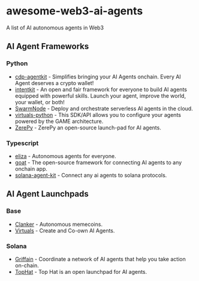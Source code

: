# awesome-web3-ai-agents
A list of AI autonomous agents in Web3

## AI Agent Frameworks

### Python

- [cdp-agentkit](https://github.com/coinbase/cdp-agentkit) - Simplifies bringing your AI Agents onchain. Every AI Agent deserves a crypto wallet!
- [intentkit](https://github.com/crestalnetwork/intentkit) - An open and fair framework for everyone to build AI agents equipped with powerful skills. Launch your agent, improve the world, your wallet, or both!
- [SwarmNode](https://github.com/swarmnode-ai/swarmnode-python) - Deploy and orchestrate serverless AI agents in the cloud.
- [virtuals-python](https://github.com/Virtual-Protocol/virtuals-python) - This SDK/API allows you to configure your agents powered by the GAME architecture.
- [ZerePy](https://github.com/blorm-network/ZerePy) - ZerePy an open-source launch-pad for AI agents.

### Typescript

- [eliza](https://github.com/elizaOS/eliza) - Autonomous agents for everyone.
- [goat](https://github.com/goat-sdk/goat) - The open-source framework for connecting AI agents to any onchain app.
- [solana-agent-kit](https://github.com/sendaifun/solana-agent-kit) - Connect any ai agents to solana protocols.

## AI Agent Launchpads

### Base

- [Clanker](https://www.clanker.world) - Autonomous memecoins.
- [Virtuals](https://www.virtuals.io) - Create and Co-own AI Agents.

### Solana

- [Griffain](https://griffain.com) - Coordinate a network of AI agents that help you take action on-chain.
- [TopHat](https://tophat.one) - Top Hat is an open launchpad for AI agents.


